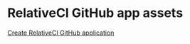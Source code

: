 # RelativeCI GitHub app assets

[Create RelativeCI GitHub application](https://relative-ci.com/documentation/setup/enterprise/create-github-application)
